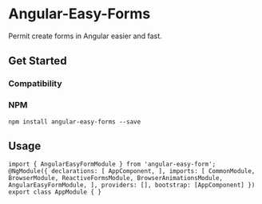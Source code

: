 # Angular-Easy-Forms

Permit create forms in Angular easier and fast.


## Get Started

### Compatibility

### NPM 

`npm install angular-easy-forms --save`


## Usage

` import { AngularEasyFormModule } from 'angular-easy-form'; 
    @NgModule({
    declarations: [
        AppComponent,
    ],
    imports: [
        CommonModule,
        BrowserModule,
        ReactiveFormsModule,
        BrowserAnimationsModule,
        AngularEasyFormModule,
    ],
    providers: [],
    bootstrap: [AppComponent]
    })
export class AppModule { } `

